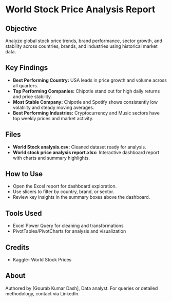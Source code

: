 # World Stock Price Analysis Report

## Objective
Analyze global stock price trends, brand performance, sector growth, and stability across countries, brands, and industries using historical market data.

## Key Findings
- **Best Performing Country:** USA leads in price growth and volume across all quarters.
- **Top Performing Companies:** Chipotle stand out for high daily returns and price stability.
- **Most Stable Company:** Chipotle and Spotify shows consistently low volatility and steady moving averages.
- **Best Performing Industries:** Cryptocurrency and Music sectors have top weekly prices and market activity.

## Files
- **World Stock analysis.csv:** Cleaned dataset ready for analysis.
- **World stock price analysis report.xlsx:** Interactive dashboard report with charts and summary highlights.

## How to Use
- Open the Excel report for dashboard exploration.
- Use slicers to filter by country, brand, or sector.
- Review key insights in the summary boxes above the dashboard.

## Tools Used
- Excel Power Query for cleaning and transformations
- PivotTables/PivotCharts for analysis and visualization
## Credits
- Kaggle- World Stock Prices

## About
Authored by [Gourab Kumar Dash], Data analyst. For queries or detailed methodology, contact via LinkedIn.
